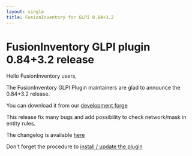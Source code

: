 ```yaml
---
layout: single
title: FusionInventory for GLPI 0.84+3.2
---
```


# FusionInventory GLPI plugin 0.84+3.2 release

Hello FusionInventory users,

The FusionInventory GLPI Plugin maintainers are glad to announce the 0.84+3.2 release.

You can download it from our [development forge](http://forge.fusioninventory.org/attachments/download/1558/fusioninventory-for-glpi_0.84+3.2.tar.gz)


This release fix many bugs and add possibility to check network/mask in entity rules.

The changelog is available [here](http://forge.fusioninventory.org/versions/191)

Don't forget the procedure to [install / update the plugin](https://documentation.fusioninventory.org/%20FusionInventory_for_GLPI/%20%20Installation%20%26%20update/1.installation/)
